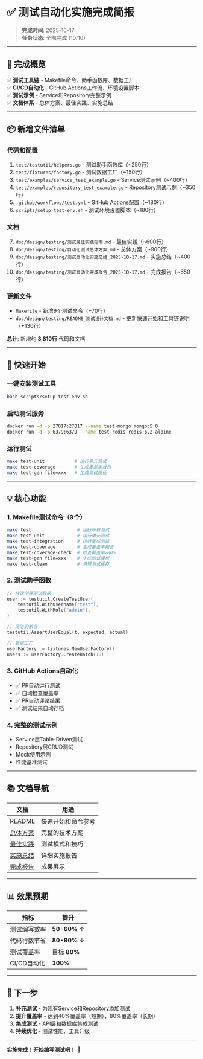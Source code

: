 # ✅ 测试自动化实施完成简报

> **完成时间**: 2025-10-17  
> **任务状态**: 全部完成 (10/10)

---

## 🎯 完成概览

✅ **测试工具链** - Makefile命令、助手函数库、数据工厂  
✅ **CI/CD自动化** - GitHub Actions工作流、环境设置脚本  
✅ **测试示例** - Service和Repository完整示例  
✅ **文档体系** - 总体方案、最佳实践、实施总结

---

## 📦 新增文件清单

### 代码和配置
1. `test/testutil/helpers.go` - 测试助手函数库（~250行）
2. `test/fixtures/factory.go` - 测试数据工厂（~150行）
3. `test/examples/service_test_example.go` - Service测试示例（~400行）
4. `test/examples/repository_test_example.go` - Repository测试示例（~350行）
5. `.github/workflows/test.yml` - GitHub Actions配置（~180行）
6. `scripts/setup-test-env.sh` - 测试环境设置脚本（~180行）

### 文档
7. `doc/design/testing/测试最佳实践指南.md` - 最佳实践（~600行）
8. `doc/design/testing/自动化测试总体方案.md` - 总体方案（~900行）
9. `doc/design/testing/测试自动化实施总结_2025-10-17.md` - 实施总结（~400行）
10. `doc/design/testing/测试自动化完成报告_2025-10-17.md` - 完成报告（~650行）

### 更新文件
- `Makefile` - 新增9个测试命令（+70行）
- `doc/design/testing/README_测试设计文档.md` - 更新快速开始和工具链说明（+130行）

**总计**: 新增约 **3,810行** 代码和文档

---

## 🚀 快速开始

### 一键安装测试工具
```bash
bash scripts/setup-test-env.sh
```

### 启动测试服务
```bash
docker run -d -p 27017:27017 --name test-mongo mongo:5.0
docker run -d -p 6379:6379 --name test-redis redis:6.2-alpine
```

### 运行测试
```bash
make test-unit           # 运行单元测试
make test-coverage       # 生成覆盖率报告
make test-gen file=xxx   # 生成测试模板
```

---

## 💡 核心功能

### 1. Makefile测试命令（9个）
```bash
make test                 # 运行所有测试
make test-unit            # 运行单元测试
make test-integration     # 运行集成测试
make test-coverage        # 生成覆盖率报告
make test-coverage-check  # 检查覆盖率≥80%
make test-gen file=xxx    # 生成测试模板
make test-clean           # 清理测试缓存
```

### 2. 测试助手函数
```go
// 快速创建测试数据
user := testutil.CreateTestUser(
    testutil.WithUsername("test"),
    testutil.WithRole("admin"),
)

// 简洁的断言
testutil.AssertUserEqual(t, expected, actual)

// 数据工厂
userFactory := fixtures.NewUserFactory()
users := userFactory.CreateBatch(10)
```

### 3. GitHub Actions自动化
- ✅ PR自动运行测试
- ✅ 自动检查覆盖率
- ✅ PR自动评论结果
- ✅ 测试结果自动存档

### 4. 完整的测试示例
- Service层Table-Driven测试
- Repository层CRUD测试
- Mock使用示例
- 性能基准测试

---

## 📚 文档导航

| 文档 | 用途 |
|------|------|
| [README](./doc/design/testing/README_测试设计文档.md) | 快速开始和命令参考 |
| [总体方案](./doc/design/testing/自动化测试总体方案.md) | 完整的技术方案 |
| [最佳实践](./doc/design/testing/测试最佳实践指南.md) | 测试模式和技巧 |
| [实施总结](./doc/design/testing/测试自动化实施总结_2025-10-17.md) | 详细实施报告 |
| [完成报告](./doc/design/testing/测试自动化完成报告_2025-10-17.md) | 成果展示 |

---

## 📊 效果预期

| 指标 | 提升 |
|------|------|
| 测试编写效率 | **50-60%** ↑ |
| 代码行数节省 | **80-90%** ↓ |
| 测试覆盖率 | 目标 **80%** |
| CI/CD自动化 | **100%** |

---

## 🎯 下一步

1. **补充测试** - 为现有Service和Repository添加测试
2. **提升覆盖率** - 达到40%覆盖率（短期），80%覆盖率（长期）
3. **集成测试** - API层和数据库集成测试
4. **持续优化** - 测试性能、工具升级

---

**实施完成！开始编写测试吧！** 🎉

